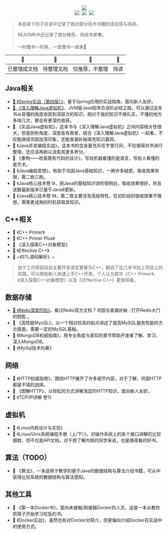 <div align="center"><img src="https://ossweb-img.qq.com/images/lol/web201310/skin/big92003.jpg"/></div>

<div align="center"><img src="https://img.shields.io/badge/WeChat-yamolv-green.svg?logo=Wechat"/>&ensp;<img src="https://img.shields.io/badge/%E7%BD%97%E6%B4%8B%E6%BC%BE-yamolv%40qq.com-red.svg?logo=Tencent%20QQ"/>&ensp;<img src="https://img.shields.io/badge/book-review-blue.svg"/></div>

> 本目录下的子目录中记录了我对部分技术书籍的读后感与待阅。
>
> README中还记录了部分推荐、待阅书单📚。
>
> 一时撸书一时爽，一直撸书一直爽🤤

| 📗           | 📘         | 📙             | 📕   |
| ------------ | ---------- | -------------- | ---- |
| 已整理成文档 | 待整理文档 | 仅推荐，不整理 | 待读 |

## Java相关
- [📗 《Spring实战（第四版）》](https://github.com/2yLoo/broken-sowrd/tree/master/book-review/spring-in-action-4)，基于Spring应用的实战指南，面向新人友好。
- [📗 《深入理解Java虚拟机》](https://github.com/2yLoo/broken-sowrd/tree/master/book-review/inside-in-jvm)，JVM是Java程序员进阶必经之路，可以通过这本书从易懂的角度收获到深层次的知识，相对于我的知识不够扎实，不懂的地方多啃几次，都会有更深的收获。
- 📘 《实战Java虚拟机》，这本书与《深入理解Java虚拟机》之间内容相关性很大，但是剖析角度、深度各有取舍，结合《深入理解Java虚拟机》一起看，不仅能继续巩固加深印象，还能查漏补缺填充知识漏洞。
- 📘 《Java并发编程实战》，这本书的含金量充斥在字里行间，不仅值得对书进行整理，还应该再刷以汲取其更多养分。
- 📙 《重构——改善既有代码的设计》，写给机器看懂的是语言，写给人看懂的是艺术。
- 📙 《Java编程思想》，有助于巩固Java基础知识，一刷许多疑惑，吸收效果有限，需二刷三刷。
- 📙 《Java核心技术卷 Ⅰ》，把Java的基础知识讲的很明白，吸收效果很好，并且该数最新版本已基于Java8更新。
- 📙 《Java核心技术卷 II》，第二卷主要涉及高级特性，在初阶段的吸收效果不理想，需等更成熟的时机获取其知识。

## C++相关
- 📙 《C++ Primer》
- 📙 《C++ Primer Plus》
- 📙 《深入探索C++对象模型》
- 📙 《Effective C++》
- 📙 ~《STL源码解析》~

> 由于工作原因目前主要开发语言更替为C++，翻阅了这几本书加上项目上的实践，可以帮助新人快速上手C++开发。个人认为其中《C++ Primer》、《深入探索C++对象模型》以及《《Effective C++》更值得看。

## 数据存储
- [📗 《Redis深度历险》](https://github.com/2yLoo/broken-sowrd/blob/master/open-sources/Redis/WhyRedisFast.md)，看过Redis官方文档 ? 巩固与查漏补缺 : 打开Redis大门的钥匙 。
- 📘 《高性能MysQL》，以一个相对较高的起点讲述了提高MySQL服务性能的方方面面，需要一定的MySQL基础。
- 📘 《MongoDB权威指南》，用专业角度与紧扣的章节帮助开发者了解、学习、深入MongoDB。
- 📕 《MySql技术内幕》

## 网络
- 📘 《HTTP权威指南》，围绕HTTP展开了许多细节内容，对于了解、巩固HTTP都是不错的选择。
- 📘 《图解HTTP》，以轻松的方式讲解浅显的HTTP知识，面向新人友好。
- 📕 《TCP/IP详解 卷1》

## 虚拟机
- 📕 《Linux内核设计与实现》
- 📙 《Linux/Unix系统编程手册（上/下）》，对操作系统上的各个接口讲解的比较细致，但不仅是API文档，对于想了解内核的同学来说，也是值得看的好书。

## 算法（TODO）
- 📘 《算法》，一本适用于教学的基于Java的数据结构与算法介绍书籍，可从中获得比较系统的数据结构与算法感知。

## 其他工具
- 📙 《第一本Docker书》，面向未接触/刚接触Docker的人员，这是一本从教你抓筷子开始学习吃饭的书。
- 📙 《Docker实战》，虽然也有对Docker对简介，但更偏向介绍Docker在实战中的使用方式。
